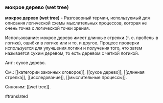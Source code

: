 ### мокрое дерево (wet tree)

**мокрое дерево (wet tree)** - Разговорный термин, используемый для описания логической схемы мыслительных процессов, которая не очень точна с логической точки зрения.

Использование: мокрое дерево имеет длинные стрелки (т. е. пробелы в логике), ошибки в логике или и то, и другое. Процесс проверки используется для улучшения логики и получения того, что затем называется сухим деревом, то есть деревом с четкой логикой.

Ант.: сухое дерево.

См.: [[категории законных оговорок]], [[сухое дерево]], [[длинная стрелка]], [[исследование]], [[мыслительные процессы]].

Синоним: [[wet tree]].

#translated
